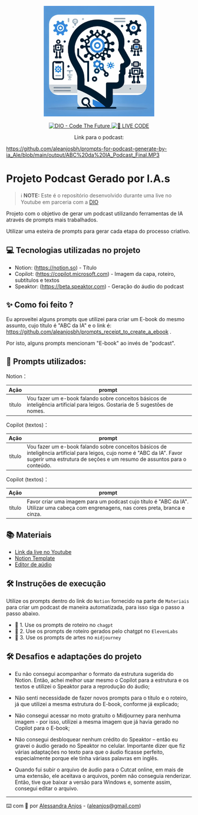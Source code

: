<p align="center">
<img 
    src="https://github.com/aleanjosbh/prompts-for-podcast-generate-by-ia_Ale/blob/main/Imagem%20capa.png"
    width="300"
/>
</p>

<p align="center">
<a href="https://dio.me/">
    <img 
        src="https://img.shields.io/badge/DIO-Code_The_Future-28DA77?logo=youtube" 
        alt="DIO - Code The Future">
</a>
<a href="https://dio.me/">
<img 
    src="https://img.shields.io/badge/🔴_LIVE_CODE-FF5E72" 
    alt="🔴 LIVE CODE">
</a>
</p>

<p align="center">
Link para o podcast: 

https://github.com/aleanjosbh/prompts-for-podcast-generate-by-ia_Ale/blob/main/output/ABC%20da%20IA_Podcast_Final.MP3



</p>

# Projeto Podcast Gerado por I.A.s


 > ℹ️ **NOTE:** Este é o repositório desenvolvido durante uma live no Youtube em parceria com a [DIO](https://dio.me)

Projeto com o objetivo de gerar um podcast utilizando ferramentas de IA através de prompts mais trabalhados.

Utilizar uma esteira de prompts para gerar cada etapa do processo criativo.

## 💻 Tecnologias utilizadas no projeto

- Notion: (https://notion.so) - Título
- Copilot: (https://copilot.microsoft.com) - Imagem da capa, roteiro, subtítulos e textos
- Speaktor: (https://beta.speaktor.com) - Geração do áudio do podcast

## ✨ Como foi feito ?
Eu aproveitei alguns prompts que utilizei para criar um E-book do mesmo assunto, cujo título é "ABC da IA" e o link é: https://github.com/aleanjosbh/prompts_receipt_to_create_a_ebook .

Por isto, alguns prompts mencionam "E-book" ao invés de "podcast".

## 🧠 Prompts utilizados:

Notion：

|   Ação   | prompt                                                                                                                                                                                                                                                                         |
| :------: | ------------------------------------------------------------------------------------------------------------------------------------------------------------------------------------------------------------------------------------------------------------------------------ |
|  título  | Vou fazer um e-book falando sobre conceitos básicos de inteligência artificial para leigos. Gostaria de 5 sugestões de nomes.                                                        |

Copilot (textos)：

|   Ação   | prompt                                                                                                                                                                                                                                                                         |
| :------: | ------------------------------------------------------------------------------------------------------------------------------------------------------------------------------------------------------------------------------------------------------------------------------ |
|  título  | Vou fazer um e-book falando sobre conceitos básicos de inteligência artificial para leigos, cujo nome é "ABC da IA". Favor sugerir uma estrutura de seções e um resumo de assuntos para o conteúdo.

Copilot (textos)：

|   Ação   | prompt                                                                                                                                                                                                                                                                         |
| :------: | ------------------------------------------------------------------------------------------------------------------------------------------------------------------------------------------------------------------------------------------------------------------------------ |
|  título  | Favor criar uma imagem para um podcast cujo título é "ABC da IA". Utilizar uma cabeça com engrenagens, nas cores preta, branca e cinza.


## 📚 Materiais

- [Link da live no Youtube](https://www.youtube.com)
- [Notion Template](https://helpful-jump-17b.notion.site/PAS-Podcast-AI-Studio-210489e15d7a4a73b743bb159e45d06f?pvs=4)
- [Editor de aúdio](https://www.capcut.com/editor?from_page=landing_page&__action_from=picture_V%C3%ADdeos%20profissionais%20em%20minutos,%20n%C3%A3o%20em%20horas.)

## 🛠️ Instruções de execução

Utilize os prompts dentro do link do `Notion` fornecido na parte de `Materiais` para criar um podcast de maneira automatizada, para isso siga o passo a passo abaixo.

- 🤖 1. Use os prompts de roteiro no `chagpt`
- 🤖 2. Use os prompts de roteiro gerados pelo chatgpt no  `ElevenLabs`
- 🤖 3. Use os prompts de artes no `midjourney`

## 🛠️ Desafios e adaptações do projeto

* Eu não consegui acompanhar o formato da estrutura sugerida do Notion. Então, achei melhor usar mesmo o Copilot para a estrutura e os textos e utilizei o Speaktor para a reprodução do áudio;

* Não senti necessidade de fazer novos prompts para o título e o roteiro, já que utilizei a mesma estrutura do E-book, conforme já explicado;

* Não consegui acessar no moto gratuito o Midjourney para nenhuma imagem - por isso, utilizei a mesma imagem que já havia gerado no Copilot para o E-book;

* Não consegui desbloquear nenhum crédito do Speaktor – então eu gravei o áudio gerado no Speaktor no celular. Importante dizer que fiz várias adaptações no texto para que o áudio ficasse perfeito, especialmente porque ele tinha váriass palavras em inglês.

* Quando fui subir o arquivo de áudio para o Cutcat online, em mais de uma extensão, ele aceitava o arquivos, porém não conseguia renderizar. Então, tive que baixar a versão para Windows e, somente assim, consegui editar o arquivo.
 
---


⌨️ com 💜 por [Alessandra Anjos](https://github.com/aleanjosbh) - (aleanjos@gmail.com)
